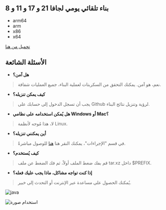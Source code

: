 ## بناء تلقائي يومي لجافا 21 و 17 و 11 و 8
- arm64
- arm
- x86
- x64

[تحميل من هنا](https://github.com/9gwk/java/actions)

## الأسئلة الشائعة

- **هل آمن؟**

> نعم، هو آمن. يمكنك التحقق من السكربتات لعملية البناء، جميع العمليات شفافة.

- **كيف يمكن تنزيله؟**

> يجب أن تسجل الدخول إلى حسابك على Github لرؤية وتنزيل نتائج البناء.

- **هل يُمكن استخدامه على نظامي Windows أو Mac؟**

> لا، هذا مُوجه لأنظمة Linux.

- **أين يمكنني تنزيله؟**

> في قسم "الإجراءات"، يمكنك النقر هنا [هنا](https://github.com/9gwk/java/actions) للوصول مباشرةً.

- **كيف يُستخدم؟**

> قم بفك ضغط الملف أولاً، ثم فك الضغط عن ملف tar.xz داخل $PREFIX.

- **إذا كنت تواجه مشاكل، ماذا يجب عليك فعله؟**

> يُمكنك الحصول على مساعدة عبر الإنترنت أو التحدث إلى خبير.

![java](https://archive.biliimg.com/bfs/archive/428cf21229de58009fa8b81edac6f0066ac6552e.jpg)

![استخدام صورة](https://archive.biliimg.com/bfs/archive/7179bf01b6906116b29d90db6c27c5288ce6c954.jpg)
